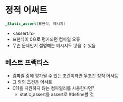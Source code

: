 # 정적 어써트
```c
_Static_assert(표현식, 메시지)
```
- <assert.h>
- 표현식이 0으로 평가되면 컴파일 오류
- 무슨 문제인지 설명해는 메시지도 넣을 수 있음

## 베스트 프랙티스
- 컴파일 중에 평가될 수 있는 조건이라면 무조건 정적 어서트
- 그 외의 조건은 어서트
- C11을 지원하지 않는 컴파일러를 사용한다면?
  - static_assert를 assert로 #define할 것
